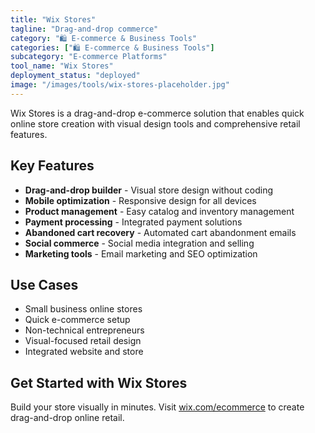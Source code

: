 ```yaml
---
title: "Wix Stores"
tagline: "Drag-and-drop commerce"
category: "🛍️ E-commerce & Business Tools"
categories: ["🛍️ E-commerce & Business Tools"]
subcategory: "E-commerce Platforms"
tool_name: "Wix Stores"
deployment_status: "deployed"
image: "/images/tools/wix-stores-placeholder.jpg"
---
```

Wix Stores is a drag-and-drop e-commerce solution that enables quick online store creation with visual design tools and comprehensive retail features.

## Key Features

- **Drag-and-drop builder** - Visual store design without coding
- **Mobile optimization** - Responsive design for all devices
- **Product management** - Easy catalog and inventory management
- **Payment processing** - Integrated payment solutions
- **Abandoned cart recovery** - Automated cart abandonment emails
- **Social commerce** - Social media integration and selling
- **Marketing tools** - Email marketing and SEO optimization

## Use Cases

- Small business online stores
- Quick e-commerce setup
- Non-technical entrepreneurs
- Visual-focused retail design
- Integrated website and store

## Get Started with Wix Stores

Build your store visually in minutes. Visit [wix.com/ecommerce](https://www.wix.com/ecommerce) to create drag-and-drop online retail.